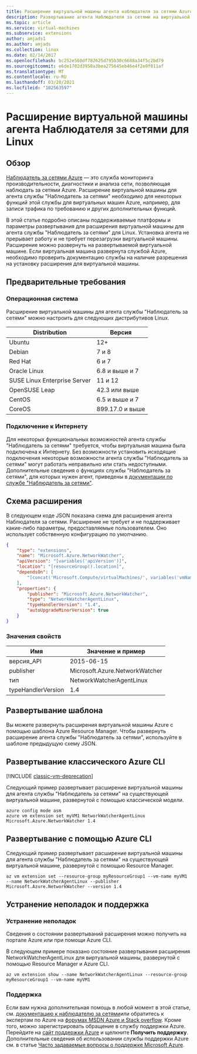 ```yaml
---
title: Расширение виртуальной машины агента наблюдателя за сетями Azure для Linux
description: Развертывание агента Наблюдателя за сетями на виртуальной машине Linux с помощью расширения виртуальной машины.
ms.topic: article
ms.service: virtual-machines
ms.subservice: extensions
author: amjads1
ms.author: amjads
ms.collection: linux
ms.date: 02/14/2017
ms.openlocfilehash: bc252e560df782625d795b30c6688a34f5c2bd79
ms.sourcegitcommit: e6de1702d3958a3bea275645eb46e4f2e0f011af
ms.translationtype: MT
ms.contentlocale: ru-RU
ms.lasthandoff: 03/20/2021
ms.locfileid: "102563597"
---
```

# <a name="network-watcher-agent-virtual-machine-extension-for-linux"></a>Расширение виртуальной машины агента Наблюдателя за сетями для Linux

## <a name="overview"></a>Обзор

[Наблюдатель за сетями Azure](../../network-watcher/index.yml) — это служба мониторинга производительности, диагностики и анализа сети, позволяющая наблюдать за сетями Azure. Расширение виртуальной машины для агента службы "Наблюдатель за сетями" необходимо для некоторых функций этой службы для виртуальных машин Azure, например, для записи трафика по требованию и других дополнительных функций.

В этой статье подробно описаны поддерживаемые платформы и параметры развертывания для расширения виртуальной машины для агента службы "Наблюдатель за сетями" для Linux. Установка агента не прерывает работу и не требует перезагрузки виртуальной машины. Расширение можно развернуть на развертываемой виртуальной машине. Если виртуальная машина развернута службой Azure, необходимо проверить документацию службы на наличие разрешения на установку расширения для виртуальной машины.

## <a name="prerequisites"></a>Предварительные требования

### <a name="operating-system"></a>Операционная система

Расширение виртуальной машины для агента службы "Наблюдатель за сетями" можно настроить для следующих дистрибутивов Linux.

| Distribution | Версия |
|---|---|
| Ubuntu | 12+ |
| Debian | 7 и 8 |
| Red Hat | 6 и 7 |
| Oracle Linux | 6.8 и выше и 7 |
| SUSE Linux Enterprise Server | 11 и 12 |
| OpenSUSE Leap | 42.3 или выше |
| CentOS | 6.5 и выше и 7 |
| CoreOS | 899.17.0 и выше |


### <a name="internet-connectivity"></a>Подключение к Интернету

Для некоторых функциональных возможностей агента службы "Наблюдатель за сетями" требуется, чтобы виртуальная машина была подключена к Интернету. Без возможности установить исходящие подключения некоторые возможности агента службы "Наблюдатель за сетями" могут работать неправильно или стать недоступными. Дополнительные сведения о функциях службы "Наблюдатель за сетями", для которых нужен агент, приведены в [документации по службе "Наблюдатель за сетями"](../../network-watcher/index.yml).

## <a name="extension-schema"></a>Схема расширения

В следующем коде JSON показана схема для расширения агента Наблюдателя за сетями. Расширение не требует и не поддерживает какие-либо параметры, предоставляемые пользователем. Оно использует собственную конфигурацию по умолчанию.

```json
{
    "type": "extensions",
    "name": "Microsoft.Azure.NetworkWatcher",
    "apiVersion": "[variables('apiVersion')]",
    "location": "[resourceGroup().location]",
    "dependsOn": [
        "[concat('Microsoft.Compute/virtualMachines/', variables('vmName'))]"
    ],
    "properties": {
        "publisher": "Microsoft.Azure.NetworkWatcher",
        "type": "NetworkWatcherAgentLinux",
        "typeHandlerVersion": "1.4",
        "autoUpgradeMinorVersion": true
    }
}
```

### <a name="property-values"></a>Значения свойств

| Имя | Значение и пример |
| ---- | ---- |
| версия_API | 2015-06-15 |
| publisher | Microsoft.Azure.NetworkWatcher |
| тип | NetworkWatcherAgentLinux |
| typeHandlerVersion | 1.4 |

## <a name="template-deployment"></a>Развертывание шаблона

Вы можете развернуть расширения виртуальной машины Azure с помощью шаблона Azure Resource Manager. Чтобы развернуть расширение агента службы "Наблюдатель за сетями", используйте в шаблоне предыдущую схему JSON.

## <a name="azure-classic-cli-deployment"></a>Развертывание классического Azure CLI

[!INCLUDE [classic-vm-deprecation](../../../includes/classic-vm-deprecation.md)]

Следующий пример развертывает расширение виртуальной машины для агента службы "Наблюдатель за сетями" на существующей виртуальной машине, развернутой с помощью классической модели.

```console
azure config mode asm
azure vm extension set myVM1 NetworkWatcherAgentLinux Microsoft.Azure.NetworkWatcher 1.4
```

## <a name="azure-cli-deployment"></a>Развертывание с помощью Azure CLI

Следующий пример развертывает расширение виртуальной машины для агента службы "Наблюдатель за сетями" на существующей виртуальной машине, развернутой с помощью Resource Manager.

```azurecli
az vm extension set --resource-group myResourceGroup1 --vm-name myVM1 --name NetworkWatcherAgentLinux --publisher Microsoft.Azure.NetworkWatcher --version 1.4
```

## <a name="troubleshooting-and-support"></a>Устранение неполадок и поддержка

### <a name="troubleshooting"></a>Устранение неполадок

Сведения о состоянии развертываний расширения можно получить на портале Azure или при помощи Azure CLI.

В следующем примере показано состояние развертывания расширения NetworkWatcherAgentLinux для виртуальной машины, развернутой с помощью Resource Manager и Azure CLI.

```azurecli
az vm extension show --name NetworkWatcherAgentLinux --resource-group myResourceGroup1 --vm-name myVM1
```

### <a name="support"></a>Поддержка

Если вам нужна дополнительная помощь в любой момент в этой статье, см. [документацию к наблюдателю за сетями](../../network-watcher/index.yml)или обратитесь к экспертам по Azure на [форумах MSDN Azure и Stack overflow](https://azure.microsoft.com/support/forums/). Кроме того, можно зарегистрировать обращение в службу поддержки Azure. Перейдите на [сайт поддержки Azure](https://azure.microsoft.com/support/options/) и щелкните **Получить поддержку**. Дополнительные сведения об использовании службы поддержки Azure см. в статье [Часто задаваемые вопросы о поддержке Microsoft Azure](https://azure.microsoft.com/support/faq/).
